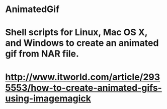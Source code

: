 # AnimatedGif
# Shell scripts for Linux, Mac OS X, and Windows to create an animated gif from NAR file.
# http://www.itworld.com/article/2935553/how-to-create-animated-gifs-using-imagemagick
